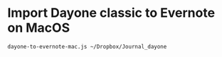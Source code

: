 
# Import Dayone classic to Evernote on MacOS
```
dayone-to-evernote-mac.js ~/Dropbox/Journal_dayone
```
